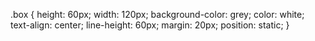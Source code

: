 .box {
    height: 60px;
    width: 120px;
    background-color: grey;
    color: white;
    text-align: center;
    line-height: 60px;
    margin: 20px;
    position: static;
}
